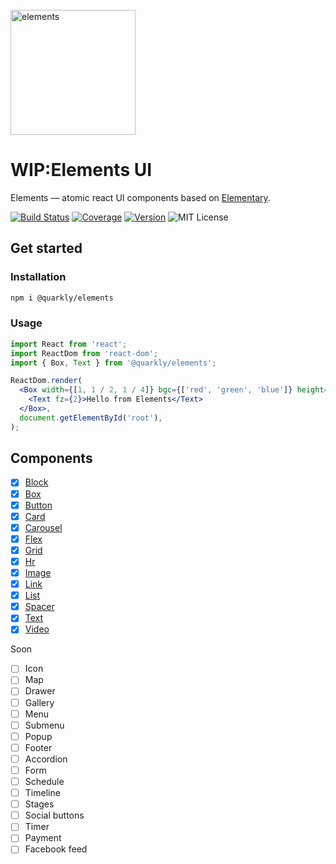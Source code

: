 <br>
<a href="https://github.com/quarkly/elements">
  <img alt="elements" src="https://github.com/quarkly/elements/raw/master/docs/src/q-elements.png" width="200px">
</a>

# WIP:Elements UI

Elements — atomic react UI components based on [Elementary](https://github.com/quarkly/elementary).

[![Build Status][badge]][travis]
[![Coverage][coverage-badge]][coverage]
[![Version][version-badge]][npm]
![MIT License][license]

[badge]: https://flat.badgen.net/travis/quarkly/elements/master
[travis]: https://travis-ci.com/quarkly/elements
[coverage-badge]: https://flat.badgen.net/codecov/c/github/quarkly/elements
[coverage]: https://codecov.io/github/quarkly/elements
[version-badge]: https://flat.badgen.net/npm/v/@quarkly/elements
[npm]: https://npmjs.com/package/@quarkly/elements
[license]: https://flat.badgen.net/badge/license/MIT/blue

## Get started

### Installation

```sh
npm i @quarkly/elements
```

### Usage

```jsx
import React from 'react';
import ReactDom from 'react-dom';
import { Box, Text } from '@quarkly/elements';

ReactDom.render(
  <Box width={[1, 1 / 2, 1 / 4]} bgc={['red', 'green', 'blue']} height="300px">
    <Text fz={2}>Hello from Elements</Text>
  </Box>,
  document.getElementById('root'),
);
```

## Components

- [x] [Block](https://github.com/quarkly/elements/blob/master/docs/block.md)
- [x] [Box](https://github.com/quarkly/elements/blob/master/docs/box.md)
- [x] [Button](https://github.com/quarkly/elements/blob/master/docs/button.md)
- [x] [Card](https://github.com/quarkly/elements/blob/master/docs/card.md)
- [x] [Carousel](https://github.com/quarkly/elements/blob/master/docs/carousel.md)
- [x] [Flex](https://github.com/quarkly/elements/blob/master/docs/flex.md)
- [x] [Grid](https://github.com/quarkly/elements/blob/master/docs/grid.md)
- [x] [Hr](https://github.com/quarkly/elements/blob/master/docs/hr.md)
- [x] [Image](https://github.com/quarkly/elements/blob/master/docs/image.md)
- [x] [Link](https://github.com/quarkly/elements/blob/master/docs/link.md)
- [x] [List](https://github.com/quarkly/elements/blob/master/docs/list.md)
- [x] [Spacer](https://github.com/quarkly/elements/blob/master/docs/spacer.md)
- [x] [Text](https://github.com/quarkly/elements/blob/master/docs/text.md)
- [x] [Video](https://github.com/quarkly/elements/blob/master/docs/video.md)

Soon

- [ ] Icon
- [ ] Map
- [ ] Drawer
- [ ] Gallery
- [ ] Menu
- [ ] Submenu
- [ ] Popup
- [ ] Footer
- [ ] Accordion
- [ ] Form
- [ ] Schedule
- [ ] Timeline
- [ ] Stages
- [ ] Social buttons
- [ ] Timer
- [ ] Payment
- [ ] Facebook feed
